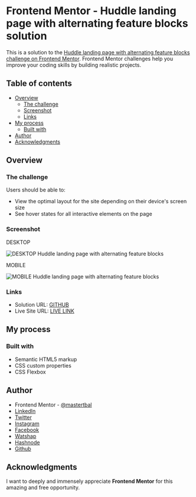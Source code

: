 # Frontend Mentor - Huddle landing page with alternating feature blocks solution

This is a solution to the [Huddle landing page with alternating feature blocks challenge on Frontend Mentor](https://www.frontendmentor.io/challenges/huddle-landing-page-with-alternating-feature-blocks-5ca5f5981e82137ec91a5100). Frontend Mentor challenges help you improve your coding skills by building realistic projects. 

## Table of contents

- [Overview](#overview)
  - [The challenge](#the-challenge)
  - [Screenshot](#screenshot)
  - [Links](#links)
- [My process](#my-process)
  - [Built with](#built-with)
- [Author](#author)
- [Acknowledgments](#acknowledgments)


## Overview

### The challenge

Users should be able to:

- View the optimal layout for the site depending on their device's screen size
- See hover states for all interactive elements on the page


### Screenshot
DESKTOP

![DESKTOP Huddle landing page with alternating feature blocks](https://user-images.githubusercontent.com/28808054/167264034-ebe70da0-f366-4bfe-92bc-92b1868945c4.png)

MOBILE

![MOBILE Huddle landing page with alternating feature blocks](https://user-images.githubusercontent.com/28808054/167264039-24dfb0e4-3ea5-464f-b20f-eb894173dce2.png)

### Links

- Solution URL: [GITHUB](https://github.com/mastertbal/HURDLE-LANDING-PAGE-WITH-ALTERNATIVE-FEATURE)
- Live Site URL: [LIVE LINK](https://mastertbal.github.io/PROFILE-CARD-COMPONENT//index.html)

## My process

### Built with

- Semantic HTML5 markup
- CSS custom properties
- CSS Flexbox

## Author
- Frontend Mentor - [@mastertbal](https://www.frontendmentor.io/profile/mastertbal)
- [LinkedIn](https://www.linkedin.com/in/oluwatobi-balogun-536044160)
- [Twitter](https://www.twitter.com/mastertbal)
- [Instagram](https://www.instagram.com/mastertbal)
- [Facebook](https://www.facebook.com/oluwatobi.balogun.984349)
- [Watshap](https://wa.me/07058350844)
- [Hashnode](https://mastertbal.hashnode.dev)
- [Github](https://github.com/mastertbal)

## Acknowledgments

I want to deeply and immensely appreciate **Frontend Mentor** for this amazing and free opportunity.

